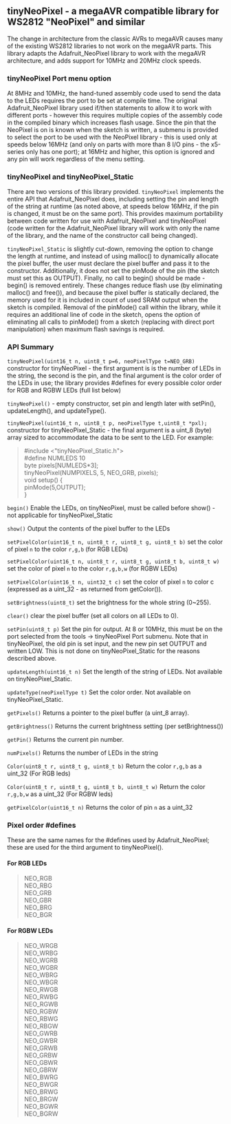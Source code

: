 ## tinyNeoPixel - a megaAVR compatible library for WS2812 "NeoPixel" and similar

The change in architecture from the classic AVRs to megaAVR causes many of the existing WS2812 libraries to not work on the megaAVR parts. This library adapts the Adafruit_NeoPixel library to work with the megaAVR architecture, and adds support for 10MHz and 20MHz clock speeds.

### tinyNeoPixel Port menu option
At 8MHz and 10MHz, the hand-tuned assembly code used to send the data to the LEDs requires the port to be set at compile time. The original Adafruit_NeoPixel library used if/then statements to allow it to work with different ports - however this requires multiple copies of the assembly code in the compiled binary which increases flash usage. Since the pin that the NeoPixel is on is known when the sketch is written, a submenu is provided to select the port to be used with the NeoPixel library - this is used only at speeds below 16MHz (and only on parts with more than 8 I/O pins - the x5-series only has one port); at 16MHz and higher, this option is ignored and any pin will work regardless of the menu setting.

### tinyNeoPixel and tinyNeoPixel_Static
There are two versions of this library provided. `tinyNeoPixel` implements the entire API that Adafruit_NeoPixel does, including setting the pin and length of the string at runtime (as noted above, at speeds below 16MHz, if the pin is changed, it must be on the same port). This provides maximum portability between code written for use with Adafruit_NeoPixel and tinyNeoPixel (code written for the Adafruit_NeoPixel library will work with only the name of the library, and the name of the constructor call being changed).

`tinyNeoPixel_Static` is slightly cut-down, removing the option to change the length at runtime, and instead of using malloc() to dynamically allocate the pixel buffer, the user must declare the pixel buffer and pass it to the constructor. Additionally, it does not set the pinMode of the pin (the sketch must set this as OUTPUT). Finally, no call to begin() should be made - begin() is removed entirely. These changes reduce flash use (by eliminating malloc() and free()), and because the pixel buffer is statically declared, the memory used for it is included in count of used SRAM output when the sketch is compiled. Removal of the pinMode() call within the library, while it requires an additional line of code in the sketch, opens the option of eliminating all calls to pinMode() from a sketch (replacing with direct port manipulation) when maximum flash savings is required.

### API Summary


`tinyNeoPixel(uint16_t n, uint8_t p=6, neoPixelType t=NEO_GRB)` constructor for tinyNeoPixel - the first argument is is the number of LEDs in the string, the second is the pin, and the final argument is the color order of the LEDs in use; the library provides #defines for every possible color order for RGB and RGBW LEDs (full list below)

`tinyNeoPixel()` - empty constructor, set pin and length later with setPin(), updateLength(), and updateType().

`tinyNeoPixel(uint16_t n, uint8_t p, neoPixelType t,uint8_t *pxl);` constructor for tinyNeoPixel_Static - the final argument is a uint_8 (byte) array sized to accommodate the data to be sent to the LED. For example:


  >#include <"tinyNeoPixel_Static.h">                 <br/>
  >#define NUMLEDS 10                                 <br/>
  >byte pixels[NUMLEDS*3];                            <br/>
  >tinyNeoPixel(NUMPIXELS, 5, NEO_GRB, pixels);       <br/>
  >void setup() {                                     <br/>
  >  pinMode(5,OUTPUT);                               <br/>
  >}

`begin()` Enable the LEDs, on tinyNeoPixel, must be called before show() - not applicable for tinyNeoPixel_Static

`show()` Output the contents of the pixel buffer to the LEDs

`setPixelColor(uint16_t n, uint8_t r, uint8_t g, uint8_t b)` set the color of pixel `n` to the color `r,g,b` (for RGB LEDs)

`setPixelColor(uint16_t n, uint8_t r, uint8_t g, uint8_t b, uint8_t w)` set the color of pixel `n` to the color `r,g,b,w` (for RGBW LEDs)

`setPixelColor(uint16_t n, uint32_t c)` set the color of pixel `n` to color c (expressed as a uint_32 - as returned from getColor()).

`setBrightness(uint8_t)` set the brightness for the whole string (0~255).

`clear()` clear the pixel buffer (set all colors on all LEDs to 0).

`setPin(uint8_t p)` Set the pin for output. At 8 or 10MHz, this must be on the port selected from the tools -> tinyNeoPixel Port submenu. Note that in tinyNeoPixel, the old pin is set input, and the new pin set OUTPUT and written LOW. This is not done on tinyNeoPixel_Static for the reasons described above.

`updateLength(uint16_t n)` Set the length of the string of LEDs. Not available on tinyNeoPixel_Static.

`updateType(neoPixelType t)` Set the color order. Not available on tinyNeoPixel_Static.

`getPixels()` Returns a pointer to the pixel buffer (a uint_8 array).

`getBrightness()` Returns the current brightness setting (per setBrightness())

`getPin()` Returns the current pin number.

`numPixels()` Returns the number of LEDs in the string

`Color(uint8_t r, uint8_t g, uint8_t b)` Return the color `r,g,b` as a uint_32 (For RGB leds)

`Color(uint8_t r, uint8_t g, uint8_t b, uint8_t w)` Return the color `r,g,b,w` as a uint_32 (For RGBW leds)

`getPixelColor(uint16_t n)` Returns the color of pin `n` as a uint_32

### Pixel order #defines
These are the same names for the #defines used by Adafruit_NeoPixel; these are used for the third argument to tinyNeoPixel().

#### For RGB LEDs
>NEO_RGB            <br/>
>NEO_RBG            <br/>
>NEO_GRB            <br/>
>NEO_GBR            <br/>
>NEO_BRG            <br/>
>NEO_BGR

#### For RGBW LEDs
>NEO_WRGB            <br/>
>NEO_WRBG            <br/>
>NEO_WGRB            <br/>
>NEO_WGBR            <br/>
>NEO_WBRG            <br/>
>NEO_WBGR            <br/>
>NEO_RWGB            <br/>
>NEO_RWBG            <br/>
>NEO_RGWB            <br/>
>NEO_RGBW            <br/>
>NEO_RBWG            <br/>
>NEO_RBGW            <br/>
>NEO_GWRB            <br/>
>NEO_GWBR            <br/>
>NEO_GRWB            <br/>
>NEO_GRBW            <br/>
>NEO_GBWR            <br/>
>NEO_GBRW            <br/>
>NEO_BWRG            <br/>
>NEO_BWGR            <br/>
>NEO_BRWG            <br/>
>NEO_BRGW            <br/>
>NEO_BGWR            <br/>
>NEO_BGRW
